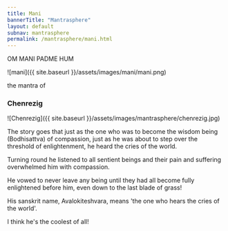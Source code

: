 ```yaml
---        
title: Mani
bannerTitle: "Mantrasphere" 
layout: default
subnav: mantrasphere
permalink: /mantrasphere/mani.html
---        
```

        
OM MANI PADME HUM  

![mani]({{ site.baseurl }}/assets/images/mani/mani.png)

the mantra of
### Chenrezig

![Chenrezig]({{ site.baseurl }}/assets/images/mantrasphere/chenrezig.jpg)

The story goes that just as the one who was to become the wisdom being (Bodhisattva) of compassion, just as he was about to step over the threshold of enlightenment, he heard the cries of the world.

Turning round he listened to all sentient beings and their pain and suffering overwhelmed him with compassion.

He vowed to never leave any being until they had all become fully enlightened before him, even down to the last blade of grass!

His sanskrit name, Avalokiteshvara, means 'the one who hears the cries of the world'.

I think he's the coolest of all!
